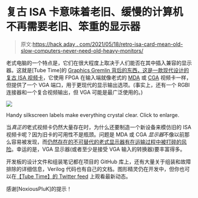 # 复古 ISA 卡意味着老旧、缓慢的计算机不再需要老旧、笨重的显示器

> 原文:[https://hack aday . com/2021/05/18/retro-isa-card-mean-old-slow-computers-never-need-old-heavy-monitors/](https://hackaday.com/2021/05/18/retro-isa-card-means-old-slow-computers-no-longer-need-old-heavy-monitors/)

老式电脑的一个特点是，它们在很大程度上取决于人们能否在其中插入兼容的显示器。这就是[Tube Time]的 [Graphics Gremlin 背后的东西，这是一款现代设计的复古 ISA 视频卡](https://github.com/schlae/graphics-gremlin)，它使用 FPGA 在输入端就像老式的 [MDA](https://en.wikipedia.org/wiki/IBM_Monochrome_Display_Adapter) 或 [CGA](https://en.wikipedia.org/wiki/Color_Graphics_Adapter) 视频卡一样，但提供了一个 VGA 端口，用于更现代的显示输出选项。(事实上，还有一个 RGBI 连接器和一个复合视频输出，但 VGA 可能是最广泛使用的。)

[![](../Images/e69b2754051d7d96f36c986e7f514c94.png)](https://hackaday.com/wp-content/uploads/2021/05/Graphics-Gremlin-Wide-e1621037638363.jpg)

Handy silkscreen labels make everything crystal clear. Click to enlarge.

当*真正的*老式视频卡仍然大量存在时，为什么还要制造一个新设备来模仿旧的 ISA 视频卡呢？因为旧卡的可用性不是瓶颈。问题是 MDA 或 CGA *显示器*不像以前那么容易被发现，而[仍然存在的不可替代的老式显示器有在运输过程中被打碎的风险](https://hackaday.com/2021/04/29/shipping-a-crt-lessons-learned/)。幸运的是，VGA 显示器(或者至少是接受 VGA 输入的转换器)要丰富得多。

开发板的设计文件和组装笔记都在项目的 GitHub 库上，还有大量关于组装和故障排除的详细信息，Verilog 代码也有自己的文档。图形精灵仍在开发中，但你也可以在[【Tube Time】的 Twitter feed](https://twitter.com/TubeTimeUS) 上观看最新动态。

感谢[NoxiousPluK]的提示！
